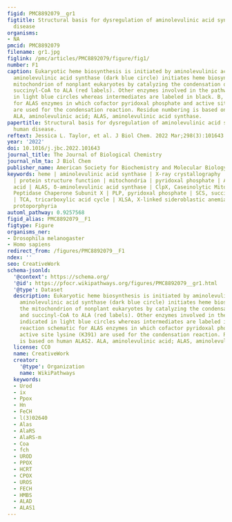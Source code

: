 ```yaml
---
figid: PMC8892079__gr1
figtitle: Structural basis for dysregulation of aminolevulinic acid synthase in human
  disease
organisms:
- NA
pmcid: PMC8892079
filename: gr1.jpg
figlink: /pmc/articles/PMC8892079/figure/fig1/
number: F1
caption: Eukaryotic heme biosynthesis is initiated by aminolevulinic acid synthase.A,
  aminolevulinic acid synthase (dark blue circle) initiates heme biosynthesis in the
  mitochondrion of nonplant eukaryotes by catalyzing the condensation of glycine and
  succinyl-CoA to ALA (red labels). Other enzymes involved in the pathway are indicated
  in light blue circles whereas intermediates are labeled in black. B, reaction schematic
  for ALAS enzymes in which cofactor pyridoxal phosphate and active site lysine (K391)
  are used for the condensation reaction. Residue numbering is based on human ALAS2.
  ALA, aminolevulinic acid; ALAS, aminolevulinic acid synthase.
papertitle: Structural basis for dysregulation of aminolevulinic acid synthase in
  human disease.
reftext: Jessica L. Taylor, et al. J Biol Chem. 2022 Mar;298(3):101643.
year: '2022'
doi: 10.1016/j.jbc.2022.101643
journal_title: The Journal of Biological Chemistry
journal_nlm_ta: J Biol Chem
publisher_name: American Society for Biochemistry and Molecular Biology
keywords: heme | aminolevulinic acid synthase | X-ray crystallography | enzyme structure
  | protein structure function | mitochondria | pyridoxal phosphate | ALA, aminolevulinic
  acid | ALAS, δ-aminolevulinic acid synthase | ClpX, Caseinolytic Mitochondrial Matrix
  Peptidase Chaperone Subunit X | PLP, pyridoxal phosphate | SCS, succinyl-CoA synthetase
  | TCA, tricarboxylic acid cycle | XLSA, X-linked sideroblastic anemia | XLP, X-linked
  protoporphyria
automl_pathway: 0.9257568
figid_alias: PMC8892079__F1
figtype: Figure
organisms_ner:
- Drosophila melanogaster
- Homo sapiens
redirect_from: /figures/PMC8892079__F1
ndex: ''
seo: CreativeWork
schema-jsonld:
  '@context': https://schema.org/
  '@id': https://pfocr.wikipathways.org/figures/PMC8892079__gr1.html
  '@type': Dataset
  description: Eukaryotic heme biosynthesis is initiated by aminolevulinic acid synthase.A,
    aminolevulinic acid synthase (dark blue circle) initiates heme biosynthesis in
    the mitochondrion of nonplant eukaryotes by catalyzing the condensation of glycine
    and succinyl-CoA to ALA (red labels). Other enzymes involved in the pathway are
    indicated in light blue circles whereas intermediates are labeled in black. B,
    reaction schematic for ALAS enzymes in which cofactor pyridoxal phosphate and
    active site lysine (K391) are used for the condensation reaction. Residue numbering
    is based on human ALAS2. ALA, aminolevulinic acid; ALAS, aminolevulinic acid synthase.
  license: CC0
  name: CreativeWork
  creator:
    '@type': Organization
    name: WikiPathways
  keywords:
  - Urod
  - ix
  - Ppox
  - Hn
  - FeCH
  - l(3)02640
  - Alas
  - AlaRS
  - AlaRS-m
  - Coa
  - fch
  - UROD
  - PPOX
  - HCRT
  - CPOX
  - UROS
  - FECH
  - HMBS
  - ALAD
  - ALAS1
---
```

